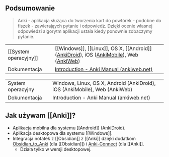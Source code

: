 ## Podsumowanie
> Anki - aplikacja służąca do tworzenia kart do powtórek - podobne do fiszek - zawierająych pytanie i odpowiedź. Dzięki ocenie własnej odpowiedzi algorytm aplikacji ustala kiedy ponownie zobaczymy pytanie.


  |                      |                                                                                                                                                                                                                                                     |
  | --------------------- | --------------------------------------------------------------------------------------------------------------------------------------------------------------------------------------------------------------------------------------------------- |
  | [[System operacyjny]] | [[Windows]], [[Linux]], OS X, [[Android]] ([AnkiDroid](https://play.google.com/store/apps/details?id=com.ichi2.anki)), iOS ([AnkiMobile](https://itunes.apple.com/us/app/ankimobile-flashcards/id373493387)), Web ([AnkiWeb](https://ankiweb.net/)) |
  | Dokumentacja          | [Introduction - Anki Manual (ankiweb.net)](https://docs.ankiweb.net/)                                                                                                                                                                               |

  |                   |                                                                            |
  | ----------------- | -------------------------------------------------------------------------- |
  | System operacyjny | Windows, Linux, OS X, Android (AnkiDroid), iOS (AnkiMobile), Web (AnkiWeb) |
  | Dokumentacja      | Introduction - Anki Manual (ankiweb.net)                                   |


## Jak używam [[Anki]]?
- Aplikacja mobilna dla systemu [[Android]] ([AnkiDroid](https://play.google.com/store/apps/details?id=com.ichi2.anki)).
- Aplikacja desktopowa dla systemu [[Windows]].
- Integracja notatek z [[Obsidian]] z [[Anki]] dzięki dodatkom [Obsidian_to_Anki](https://github.com/Pseudonium/Obsidian_to_Anki) (dla [[Obsidian]]) i [Anki-Connect](https://foosoft.net/projects/anki-connect/) (dla [[Anki]].
	- Działa tylko w wersji desktopowej.